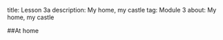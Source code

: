 ﻿title: Lesson 3a
description: My home, my castle
tag: Module 3
about: My home, my castle

##At home